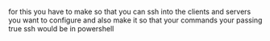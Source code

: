 for this you have to make so that you can ssh into the clients and servers you want to configure and also make it so that your commands your passing true ssh would be in powershell